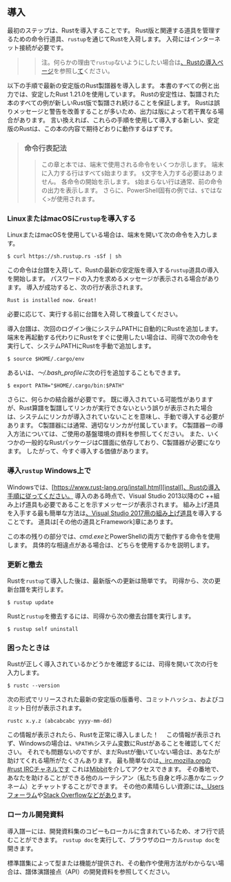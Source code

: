 ## 導入

最初のステップは、Rustを導入することです。
Rust版と関連する道具を管理するための命令行道具、`rustup`を通じてRustを入荷します。
入荷にはインターネット接続が必要です。

> > 注。何らかの理由で`rustup`ないようにしたい場合は[、Rustの導入ページ](https://www.rust-lang.org/install.html)を参照し[て](https://www.rust-lang.org/install.html)ください。

以下の手順で最新の安定版のRust製譜器を導入します。
本書のすべての例と出力では、安定したRust 1.21.0を使用しています。
Rustの安定性は、製譜された本のすべての例が新しいRust版で製譜され続けることを保証します。
Rustは誤りメッセージと警告を改善することが多いため、出力は版によって若干異なる場合があります。
言い換えれば、これらの手順を使用して導入する新しい、安定版のRustは、この本の内容で期待どおりに動作するはずです。

> ### 命令行表記法
> 
> > この章と本では、端末で使用される命令をいくつか示します。
> > 端末に入力する行はすべて`$`始まります。
> > `$`文字を入力する必要はありません。
> > 各命令の開始を示します。
> > `$`始まらない行は通常、前の命令の出力を表示します。
> > さらに、PowerShell固有の例では、`$`ではなく`>`が使用されます。

### LinuxまたはmacOSに`rustup`を導入する

LinuxまたはmacOSを使用している場合は、端末を開いて次の命令を入力します。

```text
$ curl https://sh.rustup.rs -sSf | sh
```

この命令は台譜を入荷して、Rustの最新の安定版を導入する`rustup`道具の導入を開始します。
パスワードの入力を求めるメッセージが表示される場合があります。
導入が成功すると、次の行が表示されます。

```text
Rust is installed now. Great!
```

必要に応じて、実行する前に台譜を入荷して検査してください。

導入台譜は、次回のログイン後にシステムPATHに自動的にRustを追加します。
端末を再起動する代わりにRustをすぐに使用したい場合は、司得で次の命令を実行して、システムPATHにRustを手動で追加します。

```text
$ source $HOME/.cargo/env
```

あるいは、*〜/.bash_profileに*次の行を追加することもできます。

```text
$ export PATH="$HOME/.cargo/bin:$PATH"
```

さらに、何らかの結合器が必要です。
既に導入されている可能性がありますが、Rust算譜を製譜してリンカが実行できないという誤りが表示された場合は、システムにリンカが導入されていないことを意味し、手動で導入する必要があります。
C製譜器には通常、適切なリンカが付属しています。
C製譜器ーの導入方法については、ご使用の基盤環境の資料を参照してください。
また、いくつかの一般的なRustパッケージはC譜面に依存しており、C製譜器が必要になります。
したがって、今すぐ導入する価値があります。

### 導入`rustup` Windows上で

Windowsでは、[https://www.rust-lang.org/install.html][install]、Rustの導入手順に従ってください。
導入のある時点で、Visual Studio 2013以降のC ++組み上げ道具も必要であることを示すメッセージが表示されます。
組み上げ道具を入手する最も簡単な方法は[、Visual Studio 2017用の組み上げ道具][visualstudio]を導入することです。
道具は[その他の道具とFramework]章にあります。

[visualstudio]: https://www.visualstudio.com/downloads/
 [install]: https://www.rust-lang.org/install.html


この本の残りの部分では、*cmd.exe*とPowerShellの両方で動作する命令を使用します。
具体的な相違点がある場合は、どちらを使用するかを説明します。

### 更新と撤去

Rustを`rustup`て導入した後は、最新版への更新は簡単です。
司得から、次の更新台譜を実行します。

```text
$ rustup update
```

Rustと`rustup`を撤去するには、司得から次の撤去台譜を実行します。

```text
$ rustup self uninstall
```

### 困ったときは

Rustが正しく導入されているかどうかを確認するには、司得を開いて次の行を入力します。

```text
$ rustc --version
```

次の形式でリリースされた最新の安定版の版番号、コミットハッシュ、およびコミット日付が表示されます。

```text
rustc x.y.z (abcabcabc yyyy-mm-dd)
```

この情報が表示されたら、Rustを正常に導入しました！　
この情報が表示されず、Windowsの場合は、`%PATH%`システム変数にRustがあることを確認してください。
それでも問題ないのですが、まだRustが働いていない場合は、あなたが助けてくれる場所がたくさんあります。
最も簡単なのは[、irc.mozilla.orgの#rust IRCチャネルです][irc]
 これは[Mibbit][mibbit]を介してアクセスできます。
その番地で、あなたを助けることができる他のルーテシアン（私たち自身と呼ぶ愚かなニックネーム）とチャットすることができます。
その他の素晴らしい資源には[、Usersフォーラム][users]や[Stack Overflowなどがあり][stackoverflow]ます。

[irc]: irc://irc.mozilla.org/#rust
 [mibbit]: http://chat.mibbit.com/?server=irc.mozilla.org&channel=%23rust
 [users]: https://users.rust-lang.org/
 [stackoverflow]: http://stackoverflow.com/questions/tagged/rust


### ローカル開発資料

導入譜ーには、開発資料集のコピーもローカルに含まれているため、オフ行で読むことができます。
`rustup doc`を実行して、ブラウザのローカル`rustup doc`を開きます。

標準譜集によって型または機能が提供され、その動作や使用方法がわからない場合は、譜体演譜接点（API）の開発資料を参照してください。
